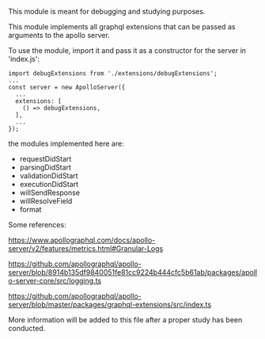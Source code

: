 This module is meant for debugging and studying purposes.

This module implements all graphql extensions that can be passed as arguments to the apollo server. 

To use the module, import it and pass it as a constructor for the server in 'index.js':
```
import debugExtensions from './extensions/debugExtensions';
...
const server = new ApolloServer({
  ...
  extensions: [
    () => debugExtensions,
  ],
  ...
});
```
the modules implemented here are:
* requestDidStart
* parsingDidStart
* validationDidStart
* executionDidStart
* willSendResponse
* willResolveField
* format

Some references:

https://www.apollographql.com/docs/apollo-server/v2/features/metrics.html#Granular-Logs

https://github.com/apollographql/apollo-server/blob/8914b135df9840051fe81cc9224b444cfc5b61ab/packages/apollo-server-core/src/logging.ts

https://github.com/apollographql/apollo-server/blob/master/packages/graphql-extensions/src/index.ts

More information will be added to this file after a proper study has been conducted.
